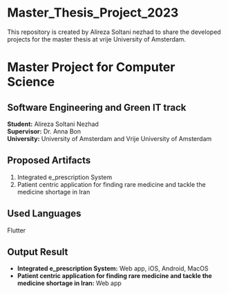 # Master_Thesis_Project_2023
This repository is created by Alireza Soltani nezhad to share the developed projects for the master thesis at vrije University of Amsterdam.

# Master Project for Computer Science
## Software Engineering and Green IT track

**Student:** Alireza Soltani Nezhad  
**Supervisor:** Dr. Anna Bon  
**University:** University of Amsterdam and Vrije University of Amsterdam  

## Proposed Artifacts
1. Integrated e_prescription System
2. Patient centric application for finding rare medicine and tackle the medicine shortage in Iran

## Used Languages
Flutter

## Output Result
- **Integrated e_prescription System:** Web app, iOS, Android, MacOS
- **Patient centric application for finding rare medicine and tackle the medicine shortage in Iran:** Web app
